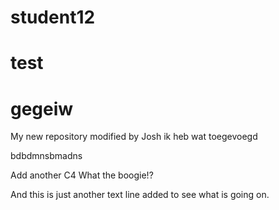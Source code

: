 # student12
# test
# gegeiw
My new repository modified by Josh
ik heb wat toegevoegd

bdbdmnsbmadns

Add another C4
What the boogie!?


And this is just another text line added to see what is going on.


